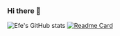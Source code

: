 ### Hi there 👋
![Efe's GitHub stats](https://github-readme-stats.vercel.app/api?username=nefeygt&theme=tokyonight&show_icons=true&rank_icon=percentile&include_all_commits=true)
[![Readme Card](https://github-readme-stats.vercel.app/api/pin/?username=nefeygt&repo=unity_first_game)]([https://github.com/anuraghazra/github-readme-stats](https://github.com/nefeygt/unity_first_game))

<!--
**nefeygt/nefeygt** is a ✨ _special_ ✨ repository because its `README.md` (this file) appears on your GitHub profile.

Here are some ideas to get you started:

- 🔭 I’m currently working on ...
- 🌱 I’m currently learning ...
- 👯 I’m looking to collaborate on ...
- 🤔 I’m looking for help with ...
- 💬 Ask me about ...
- 📫 How to reach me: ...
- 😄 Pronouns: ...
- ⚡ Fun fact: ...
-->
